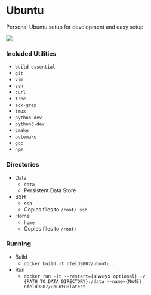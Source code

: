 # Ubuntu

Personal Ubuntu setup for development and easy setup

[![](https://images.microbadger.com/badges/image/nfeld9807/ubuntu.svg)](https://microbadger.com/images/nfeld9807/ubuntu
"Get your own image badge on microbadger.com")

### Included Utilities

* `build-essential`
* `git`
* `vim`
* `zsh`
* `curl`
* `tree`
* `ack-grep`
* `tmux`
* `python-dev`
* `python3-dev`
* `cmake`
* `automake`
* `gcc`
* `npm`

### Directories

* Data
    * `data`
    * Persistent Data Store 
* SSH
    * `ssh`
    * Copies files to `/root/.ssh`
* Home
    * `home`
    * Copies files to `/root/`

### Running

* Build
    * `docker build -t nfeld9807/ubuntu .`
* Run
    * `docker run -it --restart={`always` optional} -v {PATH_TO_DATA_DIRECTORY}:/data --name={NAME} nfeld9807/ubuntu:latest`
